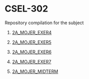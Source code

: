 # CSEL-302
Repository compilation for the subject 

1. <a href="2A_MOJER_EXER4.ipynb">2A_MOJER_EXER4</a>

2. <a href="2A_MOJER_EXER5.ipynb">2A_MOJER_EXER5</a>

3. <a href="2A_MOJER_EXER6.ipynb">2A_MOJER_EXER6</a>

4. <a href="2A_MOJER_EXER7.ipynb">2A_MOJER_EXER7</a>

5. <a href="2A_MOJER_MIDTERM.ipynb">2A_MOJER_MIDTERM</a>
